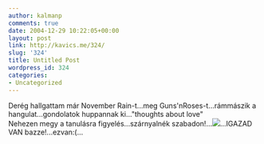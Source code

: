 ```yaml
---
author: kalmanp
comments: true
date: 2004-12-29 10:22:05+00:00
layout: post
link: http://kavics.me/324/
slug: '324'
title: Untitled Post
wordpress_id: 324
categories:
- Uncategorized
---
```


Derég hallgattam már November Rain-t...meg Guns'nRoses-t...rámmászik a hangulat...gondolatok huppannak ki..."thoughts about love"  
Nehezen megy a tanulásra figyelés...szárnyalnék szabadon!...![](http://kavics.freeblog.hu/Files/atavele.bmp)...IGAZAD VAN bazze!...ezvan:(...

